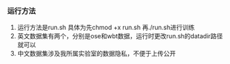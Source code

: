 ### 运行方法
1. 运行方法是run.sh 具体为先chmod +x run.sh 再./run.sh进行训练
2. 英文数据集有两个，分别是ose和wbt数据，运行时更改run.sh的datadir路径就可以
3. 中文数据集涉及我所属实验室的数据隐私，不便于上传公开  
